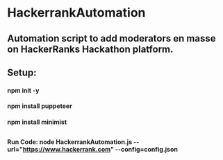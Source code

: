 # HackerrankAutomation

## Automation script to add moderators en masse on HackerRanks Hackathon platform.
##
##
## Setup:
#### npm init -y
#### npm install puppeteer
#### npm install minimist
##
##
#### Run Code: node HackerrankAutomation.js --url="https://www.hackerrank.com" --config=config.json

